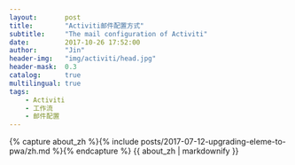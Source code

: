 ```yaml
---
layout:       post
title:        "Activiti邮件配置方式"
subtitle:     "The mail configuration of Activiti"
date:         2017-10-26 17:52:00
author:       "Jin"
header-img:   "img/activiti/head.jpg"
header-mask:  0.3
catalog:      true
multilingual: true
tags:
    - Activiti
    - 工作流
    - 邮件配置
---
```


<!-- Chinese Version -->
<div class="zh post-container">
    {% capture about_zh %}{% include posts/2017-07-12-upgrading-eleme-to-pwa/zh.md %}{% endcapture %}
    {{ about_zh | markdownify }}
</div>


